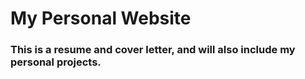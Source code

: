 # My Personal Website

### This is a resume and cover letter, and will also include my personal projects.
